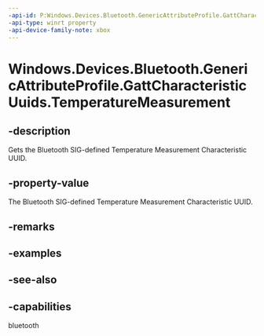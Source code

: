 ```yaml
---
-api-id: P:Windows.Devices.Bluetooth.GenericAttributeProfile.GattCharacteristicUuids.TemperatureMeasurement
-api-type: winrt property
-api-device-family-note: xbox
---
```


<!-- Property syntax
public System.Guid TemperatureMeasurement { get; }
-->

# Windows.Devices.Bluetooth.GenericAttributeProfile.GattCharacteristicUuids.TemperatureMeasurement

## -description
Gets the Bluetooth SIG-defined Temperature Measurement Characteristic UUID.

## -property-value
The Bluetooth SIG-defined Temperature Measurement Characteristic UUID.

## -remarks

## -examples

## -see-also

## -capabilities
bluetooth
